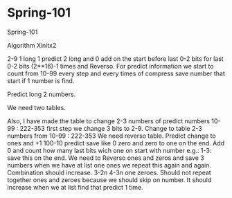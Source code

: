# Spring-101
Spring-101

Algorithm Xinitx2

2-9 1 long 1 predict 2 long and 0 add on the start before last 0-2 bits for last 0-2 bits (2**16)-1 times and Reverso. For predict information we start to count from 10-99
every step and every times of compress save number that start if 1 number is find.

Predict long 2 numbers.

We need two tables.

Also, I have made the table to change 2-3 numbers of predict numbers 10-99 : 222-353 first step we change 3 bits to 2-9. Change to table 2-3 numbers from 10-99 : 222-353 We need reverso table. Predict change to ones and +1 100-10 predict save like 0 zero and zero to one on the end. Add 0 and count how many last bits wich one on start with number e.g.: 1-3: save this on the end. We need to Reverso ones and zeros and save 3 numbers when we have at list one ones we repeat this again and again.
Combination should increase. 3-2n 4-3n one zeroes.
Should not repeat together ones and zeroes because we should skip on number. It should increase when we at list find that predict 1 time.










